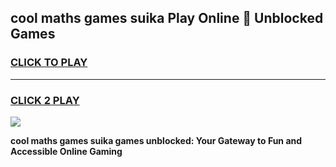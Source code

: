 
## cool maths games suika Play Online 👋 Unblocked Games
<h3>
<a href="https://news.freeplayer.one?title=cool_maths_games_suika&ref=17CMG">CLICK TO PLAY</a></h3>
<hr>

<h3>
<a href="https://news.freeplayer.one?title=cool_maths_games_suika&ref=17CMG">CLICK 2 PLAY</a>
  
</h3>

<a href="https://news.freeplayer.one?title=cool_maths_games_suika&ref=17CMG/"><img src="https://clearcache.store/games.png"></a>


**cool maths games suika games unblocked: Your Gateway to Fun and Accessible Online Gaming**

